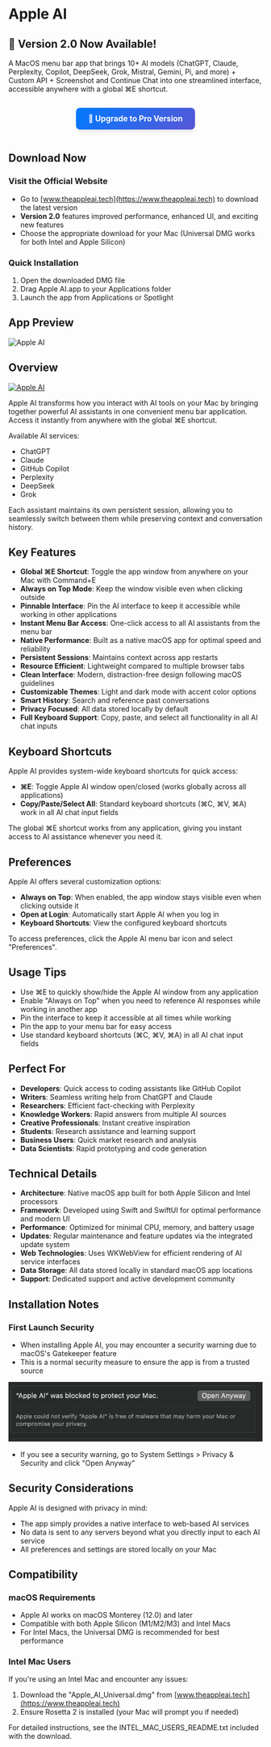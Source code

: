 # Apple AI

## 🎉 Version 2.0 Now Available!

A MacOS menu bar app that brings 10+ AI models (ChatGPT, Claude, Perplexity, Copilot, DeepSeek, Grok, Mistral, Gemini, Pi, and more) + Custom API + Screenshot and Continue Chat into one streamlined interface, accessible anywhere with a global ⌘E shortcut. 
<div align="center">
  <a href="https://www.theappleai.tech/pricing" style="display: inline-block; background: linear-gradient(135deg, #007AFF 0%, #5856D6 100%); color: white; padding: 12px 24px; border-radius: 8px; text-decoration: none; font-weight: bold; font-size: 1.1em; margin: 15px 0; box-shadow: 0 4px 6px rgba(0, 0, 0, 0.1); transition: transform 0.2s, box-shadow 0.2s;" onmouseover="this.style.transform='translateY(-2px)'; this.style.boxShadow='0 6px 8px rgba(0, 0, 0, 0.15)';" onmouseout="this.style.transform='translateY(0)'; this.style.boxShadow='0 4px 6px rgba(0, 0, 0, 0.1)';">
    🚀 Upgrade to Pro Version
  </a>
</div>

## Download Now

### Visit the Official Website

- Go to [www.theappleai.tech](https://www.theappleai.tech) to download the latest version
- **Version 2.0** features improved performance, enhanced UI, and exciting new features
- Choose the appropriate download for your Mac (Universal DMG works for both Intel and Apple Silicon)

### Quick Installation

1. Open the downloaded DMG file
2. Drag Apple AI.app to your Applications folder
3. Launch the app from Applications or Spotlight



## App Preview

![Apple AI](requirements/interface.png)

## Overview

[![Apple AI](https://github.com/user-attachments/assets/25f7272c-8aef-445b-963f-c6a4637d2c63)](https://github.com/user-attachments/assets/25f7272c-8aef-445b-963f-c6a4637d2c63)

Apple AI transforms how you interact with AI tools on your Mac by bringing together powerful AI assistants in one convenient menu bar application. Access it instantly from anywhere with the global ⌘E shortcut.

Available AI services:
- ChatGPT
- Claude 
- GitHub Copilot
- Perplexity
- DeepSeek
- Grok

Each assistant maintains its own persistent session, allowing you to seamlessly switch between them while preserving context and conversation history.

## Key Features

- **Global ⌘E Shortcut**: Toggle the app window from anywhere on your Mac with Command+E
- **Always on Top Mode**: Keep the window visible even when clicking outside
- **Pinnable Interface**: Pin the AI interface to keep it accessible while working in other applications
- **Instant Menu Bar Access**: One-click access to all AI assistants from the menu bar
- **Native Performance**: Built as a native macOS app for optimal speed and reliability
- **Persistent Sessions**: Maintains context across app restarts
- **Resource Efficient**: Lightweight compared to multiple browser tabs
- **Clean Interface**: Modern, distraction-free design following macOS guidelines
- **Customizable Themes**: Light and dark mode with accent color options
- **Smart History**: Search and reference past conversations
- **Privacy Focused**: All data stored locally by default
- **Full Keyboard Support**: Copy, paste, and select all functionality in all AI chat inputs

## Keyboard Shortcuts

Apple AI provides system-wide keyboard shortcuts for quick access:

- **⌘E**: Toggle Apple AI window open/closed (works globally across all applications)
- **Copy/Paste/Select All**: Standard keyboard shortcuts (⌘C, ⌘V, ⌘A) work in all AI chat input fields

The global ⌘E shortcut works from any application, giving you instant access to AI assistance whenever you need it.

## Preferences

Apple AI offers several customization options:

- **Always on Top**: When enabled, the app window stays visible even when clicking outside it
- **Open at Login**: Automatically start Apple AI when you log in
- **Keyboard Shortcuts**: View the configured keyboard shortcuts

To access preferences, click the Apple AI menu bar icon and select "Preferences".

## Usage Tips

- Use ⌘E to quickly show/hide the Apple AI window from any application
- Enable "Always on Top" when you need to reference AI responses while working in another app
- Pin the interface to keep it accessible at all times while working
- Pin the app to your menu bar for easy access
- Use standard keyboard shortcuts (⌘C, ⌘V, ⌘A) in all AI chat input fields

## Perfect For

- **Developers**: Quick access to coding assistants like GitHub Copilot
- **Writers**: Seamless writing help from ChatGPT and Claude
- **Researchers**: Efficient fact-checking with Perplexity
- **Knowledge Workers**: Rapid answers from multiple AI sources
- **Creative Professionals**: Instant creative inspiration
- **Students**: Research assistance and learning support
- **Business Users**: Quick market research and analysis
- **Data Scientists**: Rapid prototyping and code generation

## Technical Details

- **Architecture**: Native macOS app built for both Apple Silicon and Intel processors
- **Framework**: Developed using Swift and SwiftUI for optimal performance and modern UI
- **Performance**: Optimized for minimal CPU, memory, and battery usage
- **Updates**: Regular maintenance and feature updates via the integrated update system
- **Web Technologies**: Uses WKWebView for efficient rendering of AI service interfaces
- **Data Storage**: All data stored locally in standard macOS app locations
- **Support**: Dedicated support and active development community

## Installation Notes

### First Launch Security
- When installing Apple AI, you may encounter a security warning due to macOS's Gatekeeper feature
- This is a normal security measure to ensure the app is from a trusted source
   
![Security Warning](requirements/privacyissues.png)
- If you see a security warning, go to System Settings > Privacy & Security and click "Open Anyway"


## Security Considerations

Apple AI is designed with privacy in mind:
- The app simply provides a native interface to web-based AI services
- No data is sent to any servers beyond what you directly input to each AI service
- All preferences and settings are stored locally on your Mac

## Compatibility

### macOS Requirements
- Apple AI works on macOS Monterey (12.0) and later
- Compatible with both Apple Silicon (M1/M2/M3) and Intel Macs
- For Intel Macs, the Universal DMG is recommended for best performance

### Intel Mac Users
If you're using an Intel Mac and encounter any issues:
1. Download the "Apple_AI_Universal.dmg" from [www.theappleai.tech](https://www.theappleai.tech)
2. Ensure Rosetta 2 is installed (your Mac will prompt you if needed)

For detailed instructions, see the INTEL_MAC_USERS_README.txt included with the download.

